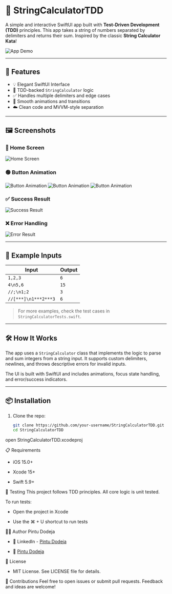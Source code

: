 # 📱 StringCalculatorTDD

A simple and interactive SwiftUI app built with **Test-Driven Development (TDD)** principles. This app takes a string of numbers separated by delimiters and returns their sum. Inspired by the classic **String Calculator Kata**!

![App Demo](StringCalculatorTDD/assets/app-demo.png)

---

## 🚀 Features

- 💡 Elegant SwiftUI Interface
- 🧪 TDD-backed `StringCalculator` logic
- ✅ Handles multiple delimiters and edge cases
- 🎨 Smooth animations and transitions
- ☁️ Clean code and MVVM-style separation

---

## 🖼 Screenshots

### 🌟 Home Screen

![Home Screen](StringCalculatorTDD/assets/home-screen.png)

### 🟢 Button Animation
![Button Animation](StringCalculatorTDD/assets/animation-start.png)
![Button Animation](StringCalculatorTDD/assets/animation-middle.png)
![Button Animation](StringCalculatorTDD/assets/animation-end.png)

### ✅ Success Result

![Success Result](StringCalculatorTDD/assets/success-result.png)

### ❌ Error Handling

![Error Result](StringCalculatorTDD/assets/error-result.png)

---

## 🔢 Example Inputs

| Input                | Output |
|----------------------|--------|
| `1,2,3`              | `6`    |
| `4\n5,6`             | `15`   |
| `//;\n1;2`           | `3`    |
| `//[***]\n1***2***3` | `6`    |

> For more examples, check the test cases in `StringCalculatorTests.swift`.

---

## 🛠 How It Works

The app uses a `StringCalculator` class that implements the logic to parse and sum integers from a string input. It supports custom delimiters, newlines, and throws descriptive errors for invalid inputs.

The UI is built with SwiftUI and includes animations, focus state handling, and error/success indicators.

---

## 📦 Installation

1. Clone the repo:
   ```bash
   git clone https://github.com/your-username/StringCalculatorTDD.git
   cd StringCalculatorTDD

open StringCalculatorTDD.xcodeproj

📋 Requirements
- iOS 15.0+

- Xcode 15+

- Swift 5.9+

🧪 Testing
This project follows TDD principles. All core logic is unit tested.

To run tests:

- Open the project in Xcode

- Use the ⌘ + U shortcut to run tests

👨‍💻 Author
Pintu Dodeja

- 💼 LinkedIn - [Pintu Dodeja](https://www.linkedin.com/in/pintu-dodeja)

- 📧 [Pintu Dodeja](dodeja.pintu@gmail.com)

🪪 License
- MIT License. See LICENSE file for details.

🙌 Contributions
Feel free to open issues or submit pull requests. Feedback and ideas are welcome!
